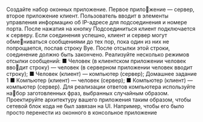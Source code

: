 Создайте набор оконных приложение. Первое приложение — сервер, второе приложение клиент. Пользователь 
вводит в элементы управления информацию об IP-адресе 
для подсоединения и номере порта. После нажатия на 
кнопку Подсоединиться клиент подключается к серверу. 
Если соединения успешно, клиент и сервер могут обмениваться сообщениями до тех пор, пока один из них не 
попрощается, послав строку Bye. После отсылки этой 
строки, соединение должно быть закончено. Реализуйте 
несколько режимов отсылки сообщений:
■ Человек (в клиентском приложении человек вводит строку) — человек (в серверном приложении 
человек вводит строку);
■ Человек (клиент) — компьютер (сервер);
Домашнее задание
1
■ Компьютер (клиент) — человек (сервер);
■ Компьютер (клиент) — компьютер (сервер).
Для реализации ответов компьютера используйте набор заготовленных фраз, выбранных случайным образом. 
Проектируйте архитектуру вашего приложения таким 
образом, чтобы сетевой блок кода не был завязан на UI. 
Например, чтобы его было просто перенести из оконного 
в консольное приложение
